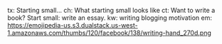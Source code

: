 tx: Starting small...
ch: What starting small looks like
ct: Want to write a book? Start small: write an essay.
kw: writing blogging motivation
em: https://emojipedia-us.s3.dualstack.us-west-1.amazonaws.com/thumbs/120/facebook/138/writing-hand_270d.png
